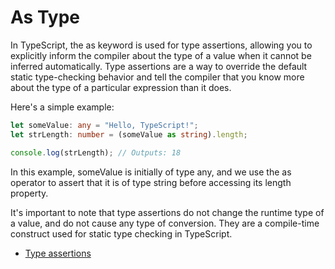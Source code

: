 # As Type


In TypeScript, the as keyword is used for type assertions, allowing you to explicitly inform the compiler about the type of a value when it cannot be inferred automatically. Type assertions are a way to override the default static type-checking behavior and tell the compiler that you know more about the type of a particular expression than it does.

Here's a simple example:

```typescript
let someValue: any = "Hello, TypeScript!";
let strLength: number = (someValue as string).length;

console.log(strLength); // Outputs: 18
```
In this example, someValue is initially of type any, and we use the as operator to assert that it is of type string before accessing its length property.

It's important to note that type assertions do not change the runtime type of a value, and do not cause any type of conversion. They are a compile-time construct used for static type checking in TypeScript.

- [Type assertions](https://www.typescriptlang.org/docs/handbook/2/everyday-types.html#type-assertions)
